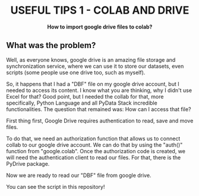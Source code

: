 <h1 align="center">USEFUL TIPS 1 - COLAB AND DRIVE</h1>
<div align="center">
  <p>
    <strong>How to import google drive files to colab?</strong>
  </p>
</div>

## What was the problem?
Well, as everyone knows, google drive is an amazing file storage and synchronization service, where we can use it to store our datasets, even scripts (some people use one drive too, such as myself).

So, it happens that I had a "DBF" file on my google drive account, but I needed to access its content. I know what you are thinking, why I didn't use Excel for that? Good point, but I needed the collab for that, more specifically, Python Language and all PyData Stack incredible functionalities. 
The question that remained was: How can I access that file?

First thing first, Google Drive requires authentication to read, save and move files.

To do that, we need an authorization function that allows us to connect collab to our google drive account. We can do that by using the "auth()" function from "google.colab".
Once the authorization code is created, we will need the authentication client to read our files. For that, there is the PyDrive package.

Now we are ready to read our "DBF" file from google drive.

You can see the script in this repository!


